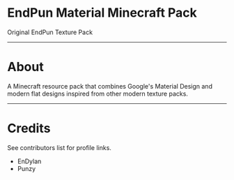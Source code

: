 # EndPun Material Minecraft Pack
Original EndPun Texture Pack

---

# About
A Minecraft resource pack that combines Google's Material Design and modern flat designs inspired from other modern texture packs.

---

# Credits
See contributors list for profile links.

- EnDylan
- Punzy
